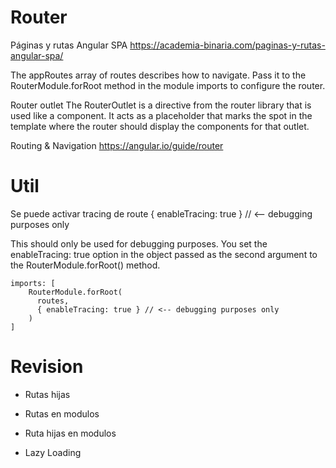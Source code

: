# Router


Páginas y rutas Angular SPA
https://academia-binaria.com/paginas-y-rutas-angular-spa/


The appRoutes array of routes describes how to navigate. Pass it to the RouterModule.forRoot method in the module imports to configure the router.


Router outlet
The RouterOutlet is a directive from the router library that is used like a component. It acts as a placeholder that marks the spot in the template where the router should display the components for that outlet.


Routing & Navigation
https://angular.io/guide/router



# Util

Se puede activar tracing de route 
{ enableTracing: true } // <-- debugging purposes only

This should only be used for debugging purposes. You set the enableTracing: true option in the object passed as the second argument to the RouterModule.forRoot() method.

```
imports: [
    RouterModule.forRoot(
      routes,
      { enableTracing: true } // <-- debugging purposes only
    )
]
```


# Revision

- Rutas hijas
- Rutas en modulos
- Ruta hijas en modulos

- Lazy Loading
